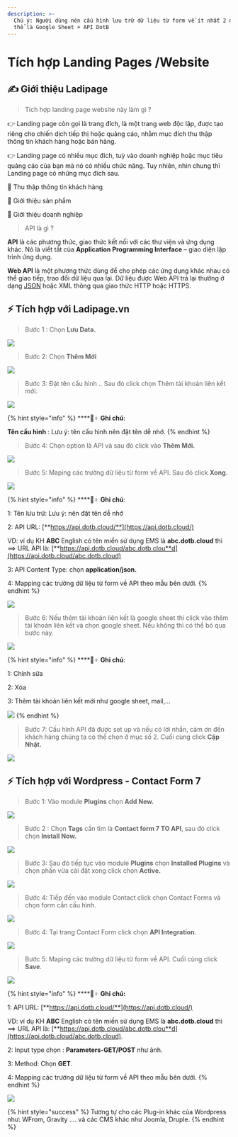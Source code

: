 ```yaml
---
description: >-
  Chú ý: Người dùng nên cấu hình lưu trữ dữ liệu từ form về ít nhất 2 nơi. Có
  thể là Google Sheet + API DotB
---
```


# Tích hợp Landing Pages /Website

## ✍ Giới thiệu Ladipage

> Tích hợp landing page website này làm gì ?

👉 Landing page còn gọi là trang đích, là một trang web độc lập, được tạo riêng cho chiến dịch tiếp thị hoặc quảng cáo, nhằm mục đích thu thập thông tin khách hàng hoặc bán hàng.

👉 Landing page có nhiều mục đích, tuỳ vào doanh nghiệp hoặc mục tiêu quảng cáo của bạn mà nó có nhiều chức năng. Tuy nhiên, nhìn chung thì Landing page có những mục đích sau.

🌟 Thu thập thông tin khách hàng

🌟 Giới thiệu sản phẩm

🌟 Giới thiệu doanh nghiệp

> API là gì ?

 **API** là các phương thức, giao thức kết nối với các thư viện và ứng dụng khác. Nó là viết tắt của **Application Programming Interface** – giao diện lập trình ứng dụng.

 **Web API** là một phương thức dùng để cho phép các ứng dụng khác nhau có thể giao tiếp, trao đổi dữ liệu qua lại. Dữ liệu được Web API trả lại thường ở dạng [JSON](https://topdev.vn/blog/json-la-gi/) hoặc XML thông qua giao thức HTTP hoặc HTTPS.

## ⚡ Tích hợp với Ladipage.vn

> Bước 1 : Chọn **Lưu Data.**

![](../.gitbook/assets/ladi1.jpg)

> Bước 2: Chọn **Thêm Mới**

![](../.gitbook/assets/ladi2.jpg)

> Bước 3: Đặt tên cấu hình .. Sau đó click chọn Thêm tài khoản liên kết mới.

![](../.gitbook/assets/ladi3.jpg)

{% hint style="info" %}
\*\*\*\*🙆♀ **Ghi chú**:

 **Tên cấu hình** : Lưu ý: tên cấu hình nên đặt tên dễ nhớ.
{% endhint %}

> Bước 4: Chọn option là API và sau đó click vào **Thêm Mới.**

![](../.gitbook/assets/ladi4.jpg)

> Bước 5: Maping các trường dữ liệu từ form về API. Sau đó click **Xong.**

![](../.gitbook/assets/ladi5.jpg)

{% hint style="info" %}
\*\*\*\*🙆♀ **Ghi chú**:

1: Tên lưu trữ: Lưu ý: nên đặt tên dễ nhớ

2: API URL: [**https://api.dotb.cloud/**](https://api.dotb.cloud/) 

VD: ví dụ KH **ABC** English có tên miền sử dụng EMS là **abc.dotb.cloud** thì ==&gt; URL API là: [**https://api.dotb.cloud/abc.dotb.clou**d](https://api.dotb.cloud/abc.dotb.cloud)

3: API Content Type: chọn **application/json.**

4: Mapping các trường dữ liệu từ form về API theo mẫu bên dưới.
{% endhint %}

![](../.gitbook/assets/ladi8.PNG)

> Bước 6: Nếu thêm tài khoản liên kết là google sheet thì click vào thêm tài khoản liên kết và chọn google sheet. Nếu không thì có thể bỏ qua bước này.

![](../.gitbook/assets/ladi6.jpg)

{% hint style="info" %}
\*\*\*\*🙆♀ **Ghi chú**:

1: Chỉnh sữa

2: Xóa

3: Thêm tài khoản liên kết mới như google sheet, mail,...

![](../.gitbook/assets/ladi6.1.jpg) 
{% endhint %}

> Bước 7: Cấu hình API đã được set up và nếu có lời nhắn, cảm ơn đến khách hàng chúng ta có thể chọn ở mục số 2. Cuối cùng click **Cập Nhật.**

![](../.gitbook/assets/ladi7%20%281%29.jpg)

## ⚡ Tích hợp với Wordpress - Contact Form 7

> Bước 1: Vào module **Plugins** chọn **Add New.**

![](../.gitbook/assets/contact1.jpg)

> Bước 2 : Chọn **Tags** cần tìm là **Contact form 7 TO API**, sau đó click chọn **Install Now.**

![](../.gitbook/assets/contact2.jpg)

> Bước 3: Sau đó tiếp tục vào module **Plugins** chọn **Installed Plugins** và chọn phần vừa cài đặt xong click chọn **Active.**

![](../.gitbook/assets/contact6.jpg)

> Bước 4: Tiếp đến vào module Contact click chọn Contact Forms và chọn form cần cấu hình.

![](../.gitbook/assets/contact3.jpg)

> Bước 4: Tại trang Contact Form click chọn **API Integration**.

![](../.gitbook/assets/contact4.jpg)

> Bước 5: Maping các trường dữ liệu từ form về API. Cuối cùng click **Save**.

![](../.gitbook/assets/contact5.jpg)

{% hint style="info" %}
\*\*\*\*🙆♀ **Ghi chú:**

1: API URL: [**https://api.dotb.cloud/**](https://api.dotb.cloud/) 

VD: ví dụ KH **ABC** English có tên miền sử dụng EMS là **abc.dotb.cloud** thì ==&gt; URL API là: [**https://api.dotb.cloud/abc.dotb.clou**d](https://api.dotb.cloud/abc.dotb.cloud).

2: Input type chọn : **Parameters-GET/POST**  như ảnh.

3: Method: Chọn **GET**.

4: Mapping các trường dữ liệu từ form về API theo mẫu bên dưới.
{% endhint %}

![](../.gitbook/assets/ladi8.PNG)

{% hint style="success" %}
Tương tự cho các Plug-in khác của Wordpress như: WFrom, Gravity .... và các CMS khác như Joomla, Druple.
{% endhint %}

